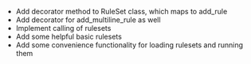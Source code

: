 - Add decorator method to RuleSet class, which maps to add_rule
- Add decorator for add_multiline_rule as well
- Implement calling of rulesets
- Add some helpful basic rulesets
- Add some convenience functionality for loading rulesets and running them